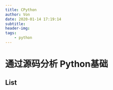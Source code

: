 ```yaml
---
title: CPython
author: Von
date: 2020-01-14 17:19:14
subtitle:
header-img:
tags:
    - python
---
```

# 通过源码分析 Python基础
## List


